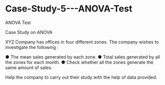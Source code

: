 # Case-Study-5---ANOVA-Test
ANOVA Test


Case Study on ANOVA

XYZ Company has offices in four different zones. The company wishes to
investigate the following :


● The mean sales generated by each zone.
● Total sales generated by all the zones for each month.
● Check whether all the zones generate the same amount of sales.


Help the company to carry out their study with the help of data provided.

